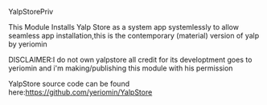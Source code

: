 YalpStorePriv

This Module Installs Yalp Store as a system app systemlessly to allow seamless app installation,this is the contemporary (material) version of yalp by yeriomin

DISCLAIMER:I do not own yalpstore all credit for its developtment goes to yeriomin and i'm making/publishing this module with his permission

YalpStore source code can be found here:https://github.com/yeriomin/YalpStore
